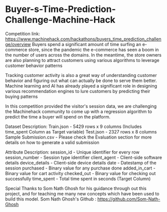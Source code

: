 # Buyer-s-Time-Prediction-Challenge-Machine-Hack
Competition link: https://www.machinehack.com/hackathons/buyers_time_prediction_challenge/overview
Buyers spend a significant amount of time surfing an e-commerce store, since the pandemic the e-commerce has seen a boom in the number of users across the domains. In the meantime, the store owners are also planning to attract customers using various algorithms to leverage customer behavior patterns

Tracking customer activity is also a great way of understanding customer behavior and figuring out what can actually be done to serve them better. Machine learning and AI has already played a significant role in designing various recommendation engines to lure customers by predicting their buying patterns

In this competition provided the visitor's session data, we are challenging the Machinehack community to come up with a regression algorithm to predict the time a buyer will spend on the platform.

 
Dataset Description:
Train.json - 5429 rows x 9 columns (Includes time_spent Column as Target variable)
Test.json - 2327 rows x 8 columns
Sample Submission.csv - Please check the Evaluation section for more details on how to generate a valid submission
 
Attribute Description:
session_id - Unique identifier for every row
session_number - Session type identifier
client_agent - Client-side software details
device_details -  Client-side device details
date - Datestamp of the session
purchased - Binary value for any purchase done
added_in_cart - Binary value for cart activity
checked_out -  Binary value for checking out successfully
time_spent - Total time spent in seconds (Target Column)

Special Thanks to Som Nath Ghosh for his guidance through out this project, and for teaching me many new concepts which have been used to build this model. Som Nath Ghosh's Github : https://github.com/Som-Nath-Ghosh
